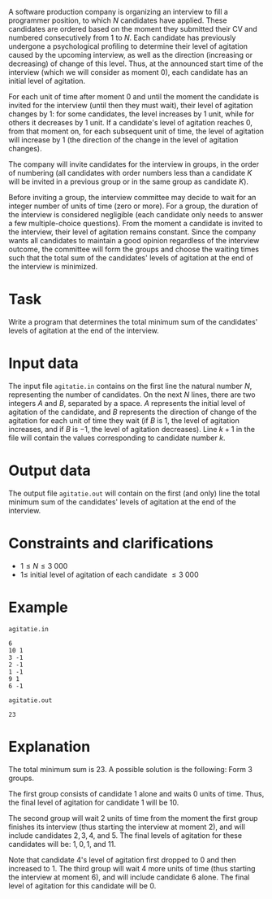 
A software production company is organizing an interview to fill a programmer position, to which $N$ candidates have applied. These candidates are ordered based on the moment they submitted their CV and numbered consecutively from $1$ to $N$. Each candidate has previously undergone a psychological profiling to determine their level of agitation caused by the upcoming interview, as well as the direction (increasing or decreasing) of change of this level. Thus, at the announced start time of the interview (which we will consider as moment $0$), each candidate has an initial level of agitation.

For each unit of time after moment $0$ and until the moment the candidate is invited for the interview (until then they must wait), their level of agitation changes by $1$: for some candidates, the level increases by $1$ unit, while for others it decreases by $1$ unit. If a candidate's level of agitation reaches $0$, from that moment on, for each subsequent unit of time, the level of agitation will increase by $1$ (the direction of the change in the level of agitation changes).

The company will invite candidates for the interview in groups, in the order of numbering (all candidates with order numbers less than a candidate $K$ will be invited in a previous group or in the same group as candidate $K$).

Before inviting a group, the interview committee may decide to wait for an integer number of units of time (zero or more). For a group, the duration of the interview is considered negligible (each candidate only needs to answer a few multiple-choice questions). From the moment a candidate is invited to the interview, their level of agitation remains constant. Since the company wants all candidates to maintain a good opinion regardless of the interview outcome, the committee will form the groups and choose the waiting times such that the total sum of the candidates' levels of agitation at the end of the interview is minimized.

# Task

Write a program that determines the total minimum sum of the candidates' levels of agitation at the end of the interview.

# Input data

The input file `agitatie.in` contains on the first line the natural number $N$, representing the number of candidates. On the next $N$ lines, there are two integers $A$ and $B$, separated by a space. $A$ represents the initial level of agitation of the candidate, and $B$ represents the direction of change of the agitation for each unit of time they wait (if $B$ is $1$, the level of agitation increases, and if $B$ is $-1$, the level of agitation decreases). Line $k+1$ in the file will contain the values corresponding to candidate number $k$.

# Output data

The output file `agitatie.out` will contain on the first (and only) line the total minimum sum of the candidates' levels of agitation at the end of the interview.

# Constraints and clarifications

* $1 \leq N \leq 3\ 000$
* $1 \leq$ initial level of agitation of each candidate $\leq 3\ 000$

# Example

`agitatie.in`
```
6
10 1
3 -1
2 -1
1 -1
9 1
6 -1
```

`agitatie.out`
```
23
```

# Explanation

The total minimum sum is $23$. A possible solution is the following: Form $3$ groups.

The first group consists of candidate $1$ alone and waits $0$ units of time. Thus, the final level of agitation for candidate $1$ will be $10$.

The second group will wait $2$ units of time from the moment the first group finishes its interview (thus starting the interview at moment $2$), and will include candidates $2, 3, 4,$ and $5$. The final levels of agitation for these candidates will be: $1, 0, 1,$ and $11$.

Note that candidate $4$'s level of agitation first dropped to $0$ and then increased to $1$. The third group will wait $4$ more units of time (thus starting the interview at moment $6$), and will include candidate $6$ alone. The final level of agitation for this candidate will be $0$.
```
